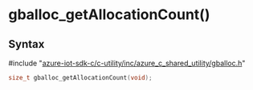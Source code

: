 # gballoc_getAllocationCount()

## Syntax

\#include "[azure-iot-sdk-c/c-utility/inc/azure_c_shared_utility/gballoc.h](../iot-c-ref-gballoc-h.md)"  
```C
size_t gballoc_getAllocationCount(void);
```

